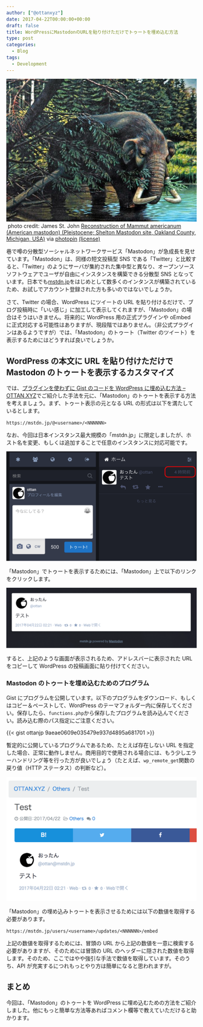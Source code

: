 ```yaml
---
author: ["@ottanxyz"]
date: 2017-04-22T00:00:00+00:00
draft: false
title: WordPressにMastodonのURLを貼り付けただけでトゥートを埋め込む方法
type: post
categories:
  - Blog
tags:
  - Development
---
```


![](170422-58faefe1b74dd.jpg)
 photo credit: James St. John [Reconstruction of Mammut americanum (American mastodon) (Pleistocene; Shelton Mastodon site, Oakland County, Michigan, USA)](http://www.flickr.com/photos/47445767@N05/32290915030) via [photopin](http://photopin.com) [(license)](https://creativecommons.org/licenses/by/2.0/)

巷で噂の分散型ソーシャルネットワークサービス「Mastodon」が急成長を見せています。「Mastodon」は、同様の短文投稿型 SNS である「Twitter」と比較すると、「Twitter」のようにサーバが集約された集中型と異なり、オープンソースソフトウェアでユーザが自由にインスタンスを構築できる分散型 SNS となっています。日本でも[mstdn.jp](https://mstdn.jp/)をはじめとして数多くのインタンスが構築されているため、お試しでアカウント登録された方も多いのではないでしょうか。

さて、Twitter の場合、WordPress にツイートの URL を貼り付けるだけで、ブログ投稿時に「いい感じ」に加工して表示してくれますが、「Mastodon」の場合はそうはいきません。将来的に WordPress 用の正式プラグインや oEmbed に正式対応する可能性はありますが、現段階ではありません。（非公式プラグインはあるようですが）では、「Mastodon」のトゥート（Twitter のツイート）を表示するためにはどうすれば良いでしょうか。

## WordPress の本文に URL を貼り付けただけで Mastodon のトゥートを表示するカスタマイズ

では、[プラグインを使わずに Gist のコードを WordPress に埋め込む方法 – OTTAN.XYZ](/posts/2016/05/gist-wordpress-embed-6861/)でご紹介した手法を元に、「Mastodon」のトゥートを表示する方法を考えましょう。まず、トゥート表示の元となる URL の形式は以下を満たしているとします。

    https://mstdn.jp/@<username>/<NNNNNN>

なお、今回は日本インスタンス最大規模の「mstdn.jp」に限定しましたが、ホスト名を変更、もしくは追加することで任意のインスタンスに対応可能です。

![](170422-58faf25b2ce35.png)

「Mastodon」でトゥートを表示するためには、「Mastodon」上で以下のリンクをクリックします。

![](170422-58faf263537c6.png)

すると、上記のような画面が表示されるため、アドレスバーに表示された URL をコピーして WordPress の投稿画面に貼り付けてください。

### Mastodon のトゥートを埋め込むためのプログラム

Gist にプログラムを公開しています。以下のプログラムをダウンロード、もしくはコピー＆ペーストして、WordPress のテーマフォルダー内に保存してください。保存したら、`functions.php`から保存したプログラムを読み込んでください。読み込む際のパス指定にご注意ください。

{{< gist ottanjp 9aeae0609e035479e937d4895a681701 >}}

暫定的に公開しているプログラムであるため、たとえば存在しない URL を指定した場合、正常に動作しません。商用目的で使用される場合には、もう少しエラーハンドリング等を行った方が良いでしょう（たとえば、`wp_remote_get`関数の戻り値（HTTP ステータス）の判断など）。

![](170422-58faf2f3ae1a0.png)

「Mastodon」の埋め込みトゥートを表示させるためには以下の数値を取得する必要があります。

    https://mstdn.jp/users/<username>/updates/<NNNNNN>/embed

上記の数値を取得するためには、冒頭の URL から上記の数値を一意に検索する必要がありますが、そのためには冒頭の URL のヘッダーに隠された数値を取得します。そのため、ここではやや強引な手法で数値を取得しています。そのうち、API が充実するにつれもっとやり方は簡単になると思われますが。

## まとめ

今回は、「Mastodon」のトゥートを WordPress に埋め込むための方法をご紹介しました。他にもっと簡単な方法等あればコメント欄等で教えていただけると助かります。
